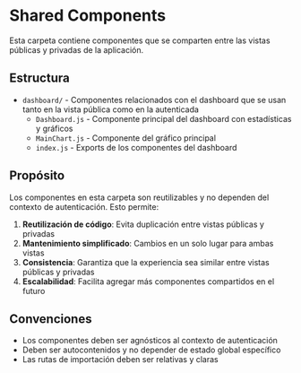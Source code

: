 # Shared Components

Esta carpeta contiene componentes que se comparten entre las vistas públicas y privadas de la aplicación.

## Estructura

- `dashboard/` - Componentes relacionados con el dashboard que se usan tanto en la vista pública como en la autenticada
  - `Dashboard.js` - Componente principal del dashboard con estadísticas y gráficos
  - `MainChart.js` - Componente del gráfico principal
  - `index.js` - Exports de los componentes del dashboard

## Propósito

Los componentes en esta carpeta son reutilizables y no dependen del contexto de autenticación. Esto permite:

1. **Reutilización de código**: Evita duplicación entre vistas públicas y privadas
2. **Mantenimiento simplificado**: Cambios en un solo lugar para ambas vistas
3. **Consistencia**: Garantiza que la experiencia sea similar entre vistas públicas y privadas
4. **Escalabilidad**: Facilita agregar más componentes compartidos en el futuro

## Convenciones

- Los componentes deben ser agnósticos al contexto de autenticación
- Deben ser autocontenidos y no depender de estado global específico
- Las rutas de importación deben ser relativas y claras
